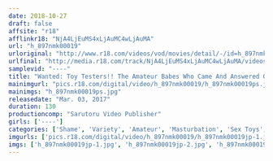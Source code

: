 ```yaml
---
date: 2018-10-27
draft: false
affsite: "r18"
afflinkr18: "NjA4LjEuMS4xLjAuMC4wLjAuMA"
url: "h_897nmk00019"
urloriginal: "http://www.r18.com/videos/vod/movies/detail/-/id=h_897nmk00019"
urlfinal: "http://media.r18.com/track/NjA4LjEuMS4xLjAuMC4wLjAuMA/videos/vod/movies/detail/-/id=h_897nmk00019"
samplevid: "----"
title: "Wanted: Toy Testers!! The Amateur Babes Who Came And Answered Our Ad Got So Much Pleasure From Our Toys That They Started Squirting Their Pussy Juice Everywhere!!"
mainimgurl: "pics.r18.com/digital/video/h_897nmk00019/h_897nmk00019ps.jpg"
mainimgs: "h_897nmk00019ps.jpg"
releasedate: "Mar. 03, 2017"
duration: 130
productioncomp: "Sarutoru Video Publisher"
girls: ['----']
categories: ['Shame', 'Variety', 'Amateur', 'Masturbation', 'Sex Toys', 'Hi-Def']
imgurls: ['pics.r18.com/digital/video/h_897nmk00019/h_897nmk00019jp-1.jpg', 'pics.r18.com/digital/video/h_897nmk00019/h_897nmk00019jp-2.jpg', 'pics.r18.com/digital/video/h_897nmk00019/h_897nmk00019jp-3.jpg', 'pics.r18.com/digital/video/h_897nmk00019/h_897nmk00019jp-4.jpg', 'pics.r18.com/digital/video/h_897nmk00019/h_897nmk00019jp-5.jpg', 'pics.r18.com/digital/video/h_897nmk00019/h_897nmk00019jp-6.jpg', 'pics.r18.com/digital/video/h_897nmk00019/h_897nmk00019jp-7.jpg', 'pics.r18.com/digital/video/h_897nmk00019/h_897nmk00019jp-8.jpg', 'pics.r18.com/digital/video/h_897nmk00019/h_897nmk00019jp-9.jpg', 'pics.r18.com/digital/video/h_897nmk00019/h_897nmk00019jp-10.jpg', 'pics.r18.com/digital/video/h_897nmk00019/h_897nmk00019jp-11.jpg', 'pics.r18.com/digital/video/h_897nmk00019/h_897nmk00019jp-12.jpg', 'pics.r18.com/digital/video/h_897nmk00019/h_897nmk00019jp-13.jpg', 'pics.r18.com/digital/video/h_897nmk00019/h_897nmk00019jp-14.jpg', 'pics.r18.com/digital/video/h_897nmk00019/h_897nmk00019jp-15.jpg', 'pics.r18.com/digital/video/h_897nmk00019/h_897nmk00019jp-16.jpg', 'pics.r18.com/digital/video/h_897nmk00019/h_897nmk00019jp-17.jpg', 'pics.r18.com/digital/video/h_897nmk00019/h_897nmk00019jp-18.jpg', 'pics.r18.com/digital/video/h_897nmk00019/h_897nmk00019jp-19.jpg', 'pics.r18.com/digital/video/h_897nmk00019/h_897nmk00019jp-20.jpg']
imgs: ['h_897nmk00019jp-1.jpg', 'h_897nmk00019jp-2.jpg', 'h_897nmk00019jp-3.jpg', 'h_897nmk00019jp-4.jpg', 'h_897nmk00019jp-5.jpg', 'h_897nmk00019jp-6.jpg', 'h_897nmk00019jp-7.jpg', 'h_897nmk00019jp-8.jpg', 'h_897nmk00019jp-9.jpg', 'h_897nmk00019jp-10.jpg', 'h_897nmk00019jp-11.jpg', 'h_897nmk00019jp-12.jpg', 'h_897nmk00019jp-13.jpg', 'h_897nmk00019jp-14.jpg', 'h_897nmk00019jp-15.jpg', 'h_897nmk00019jp-16.jpg', 'h_897nmk00019jp-17.jpg', 'h_897nmk00019jp-18.jpg', 'h_897nmk00019jp-19.jpg', 'h_897nmk00019jp-20.jpg']
---
```

